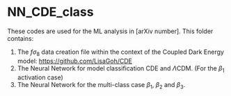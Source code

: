 # NN_CDE_class
These codes are used for the ML analysis in [arXiv number]. This folder contains:
1. The $f\sigma_8$ data creation file within the context of the Coupled Dark Energy model: https://github.com/LisaGoh/CDE
2. The Neural Network for model classification CDE and $\Lambda$CDM. (For the $\beta_1$ activation case)
3. The Neural Network for the multi-class case $\beta_1$, $\beta_2$ and $\beta_3$.
